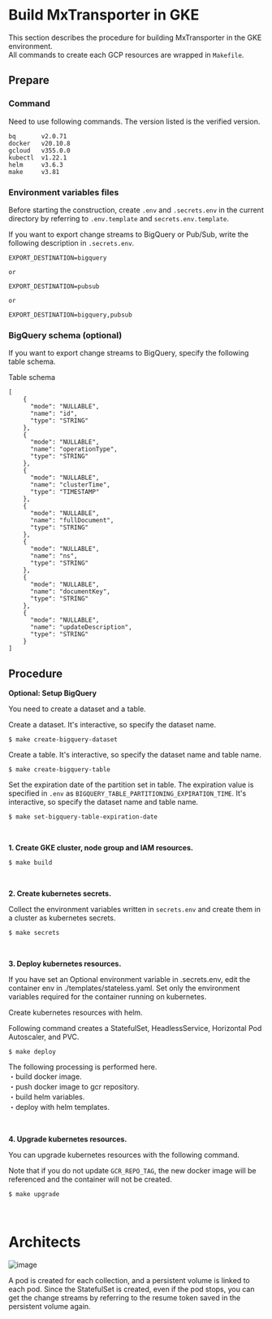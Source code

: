 # Build MxTransporter in GKE

This section describes the procedure for building MxTransporter in the GKE environment.<br>
All commands to create each GCP resources are wrapped in ```Makefile```.

## Prepare
### Command
Need to use following commands. The version listed is the verified version.

```
bq       v2.0.71
docker   v20.10.8
gcloud   v355.0.0
kubectl  v1.22.1
helm     v3.6.3
make     v3.81
```

### Environment variables files
Before starting the construction, create ```.env``` and ```.secrets.env``` in the current directory by referring to ```.env.template``` and ```secrets.env.template```.

If you want to export change streams to BigQuery or Pub/Sub, write the following description in ```.secrets.env```.

```
EXPORT_DESTINATION=bigquery

or

EXPORT_DESTINATION=pubsub

or

EXPORT_DESTINATION=bigquery,pubsub
```

### BigQuery schema  (optional)
If you want to export change streams to BigQuery, specify the following table schema.

Table schema
```
[
    {
      "mode": "NULLABLE",
      "name": "id",
      "type": "STRING"
    },
    {
      "mode": "NULLABLE",
      "name": "operationType",
      "type": "STRING"
    },
    {
      "mode": "NULLABLE",
      "name": "clusterTime",
      "type": "TIMESTAMP"
    },
    {
      "mode": "NULLABLE",
      "name": "fullDocument",
      "type": "STRING"
    },
    {
      "mode": "NULLABLE",
      "name": "ns",
      "type": "STRING"
    },
    {
      "mode": "NULLABLE",
      "name": "documentKey",
      "type": "STRING"
    },
    {
      "mode": "NULLABLE",
      "name": "updateDescription",
      "type": "STRING"
    }
]
```

## Procedure
**Optional: Setup BigQuery**

You need to create a dataset and a table.

Create a dataset.
It's interactive, so specify the dataset name.

```
$ make create-bigquery-dataset
```

Create a table.
It's interactive, so specify the dataset name and table name.

```
$ make create-bigquery-table
```

Set the expiration date of the partition set in table.
The expiration value is specified in ```.env``` as ```BIGQUERY_TABLE_PARTITIONING_EXPIRATION_TIME```.
It's interactive, so specify the dataset name and table name.

```
$ make set-bigquery-table-expiration-date
```

<br>

**1. Create GKE cluster, node group and IAM resources.**

```
$ make build
```

<br>

**2. Create kubernetes secrets.**

Collect the environment variables written in ```secrets.env``` and create them in a cluster as kubernetes secrets.

```
$ make secrets
```

<br>

**3. Deploy kubernetes resources.**

If you have set an Optional environment variable in .secrets.env, edit the container env in ./templates/stateless.yaml.
Set only the environment variables required for the container running on kubernetes.

Create kubernetes resources with helm.

Following command creates a StatefulSet, HeadlessService, Horizontal Pod Autoscaler, and PVC.

```
$ make deploy
```

The following processing is performed here.<br>
・build docker image.<br>
・push docker image to gcr repository.<br>
・build helm variables.<br>
・deploy with helm templates.<br>

<br>

**4. Upgrade kubernetes resources.**

You can upgrade kubernetes resources with the following command.

Note that if you do not update ```GCR_REPO_TAG```, the new docker image will be referenced and the container will not be created.

```
$ make upgrade
```

<br>

# Architects

![image](https://user-images.githubusercontent.com/37132477/141406547-41edf9eb-5a17-4191-9ee3-3f13ba17ec07.png)

A pod is created for each collection, and a persistent volume is linked to each pod.
Since the StatefulSet is created, even if the pod stops, you can get the change streams by referring to the resume token saved in the persistent volume again.